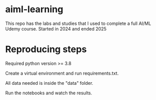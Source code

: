 # aiml-learning
This repo has the labs and studies that I used to complete a full AI/ML Udemy course. Started in 2024 and ended 2025

# Reproducing steps
Required python version >= 3.8

Create a virtual environment and run requirements.txt.

All data needed is inside the "data" folder.

Run the notebooks and watch the results.